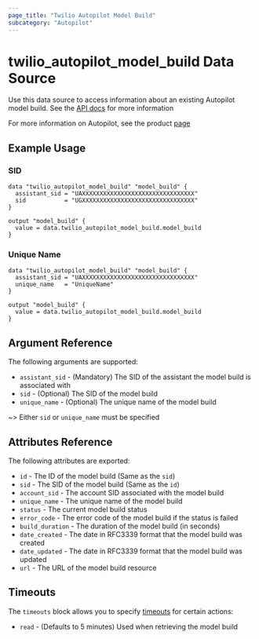 ```yaml
---
page_title: "Twilio Autopilot Model Build"
subcategory: "Autopilot"
---
```


# twilio_autopilot_model_build Data Source

Use this data source to access information about an existing Autopilot model build. See the [API docs](https://www.twilio.com/docs/autopilot/api/model-build) for more information

For more information on Autopilot, see the product [page](https://www.twilio.com/autopilot)

## Example Usage

### SID

```hcl
data "twilio_autopilot_model_build" "model_build" {
  assistant_sid = "UAXXXXXXXXXXXXXXXXXXXXXXXXXXXXXXXX"
  sid           = "UGXXXXXXXXXXXXXXXXXXXXXXXXXXXXXXXX"
}

output "model_build" {
  value = data.twilio_autopilot_model_build.model_build
}
```

### Unique Name

```hcl
data "twilio_autopilot_model_build" "model_build" {
  assistant_sid = "UAXXXXXXXXXXXXXXXXXXXXXXXXXXXXXXXX"
  unique_name   = "UniqueName"
}

output "model_build" {
  value = data.twilio_autopilot_model_build.model_build
}
```

## Argument Reference

The following arguments are supported:

- `assistant_sid` - (Mandatory) The SID of the assistant the model build is associated with
- `sid` - (Optional) The SID of the model build
- `unique_name` - (Optional) The unique name of the model build

~> Either `sid` or `unique_name` must be specified

## Attributes Reference

The following attributes are exported:

- `id` - The ID of the model build (Same as the `sid`)
- `sid` - The SID of the model build (Same as the `id`)
- `account_sid` - The account SID associated with the model build
- `unique_name` - The unique name of the model build
- `status` - The current model build status
- `error_code` - The error code of the model build if the status is failed
- `build_duration` - The duration of the model build (in seconds)
- `date_created` - The date in RFC3339 format that the model build was created
- `date_updated` - The date in RFC3339 format that the model build was updated
- `url` - The URL of the model build resource

## Timeouts

The `timeouts` block allows you to specify [timeouts](https://www.terraform.io/docs/configuration/resources.html#timeouts) for certain actions:

- `read` - (Defaults to 5 minutes) Used when retrieving the model build
